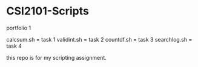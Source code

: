 # CSI2101-Scripts
portfolio 1 

calcsum.sh = task 1
validint.sh = task 2
countdf.sh = task 3
searchlog.sh = task 4

this repo is for my scripting assignment. 
